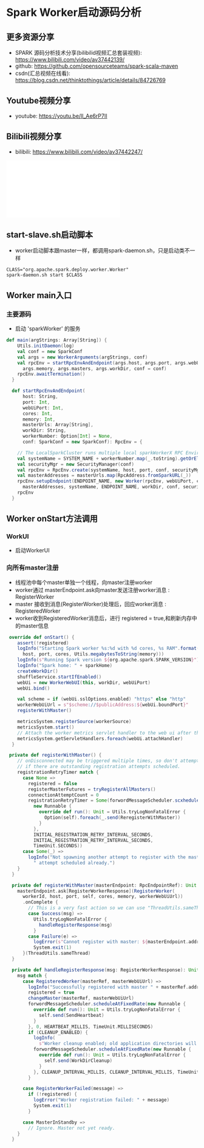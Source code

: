 # Spark Worker启动源码分析

## 更多资源分享
- SPARK 源码分析技术分享(bilibilid视频汇总套装视频): https://www.bilibili.com/video/av37442139/
- github: https://github.com/opensourceteams/spark-scala-maven
- csdn(汇总视频在线看): https://blog.csdn.net/thinktothings/article/details/84726769


## Youtube视频分享
- youtube: https://youtu.be/ll_Ae6rP7II​

## Bilibili视频分享
- bilibili:  https://www.bilibili.com/video/av37442247/

<iframe src="//player.bilibili.com/player.html?aid=37442247&page=1" scrolling="no" border="0" frameborder="no" framespacing="0" allowfullscreen="true"> </iframe>

## start-slave.sh启动脚本

- worker启动脚本跟master一样，都调用spark-daemon.sh，只是启动类不一样 

```shell
CLASS="org.apache.spark.deploy.worker.Worker"
spark-daemon.sh start $CLASS 
```

## Worker main入口
### 主要源码
- 启动 'sparkWorker' 的服务

```scala
def main(argStrings: Array[String]) {
    Utils.initDaemon(log)
    val conf = new SparkConf
    val args = new WorkerArguments(argStrings, conf)
    val rpcEnv = startRpcEnvAndEndpoint(args.host, args.port, args.webUiPort, args.cores,
      args.memory, args.masters, args.workDir, conf = conf)
    rpcEnv.awaitTermination()
  }

  def startRpcEnvAndEndpoint(
      host: String,
      port: Int,
      webUiPort: Int,
      cores: Int,
      memory: Int,
      masterUrls: Array[String],
      workDir: String,
      workerNumber: Option[Int] = None,
      conf: SparkConf = new SparkConf): RpcEnv = {

    // The LocalSparkCluster runs multiple local sparkWorkerX RPC Environments
    val systemName = SYSTEM_NAME + workerNumber.map(_.toString).getOrElse("")
    val securityMgr = new SecurityManager(conf)
    val rpcEnv = RpcEnv.create(systemName, host, port, conf, securityMgr)
    val masterAddresses = masterUrls.map(RpcAddress.fromSparkURL(_))
    rpcEnv.setupEndpoint(ENDPOINT_NAME, new Worker(rpcEnv, webUiPort, cores, memory,
      masterAddresses, systemName, ENDPOINT_NAME, workDir, conf, securityMgr))
    rpcEnv
  }

```

## Worker onStart方法调用

### WorkUI
- 启动WorkerUI

### 向所有master注册
- 线程池中每个master单独一个线程，向master注册worker
- worker通过 masterEndpoint.ask向master发送注册worker消息 : RegisterWorker
- master 接收到消息(RegisterWorker)处理后，回应worker消息 : RegisteredWorker
- worker收到RegisteredWorker消息后，进行 registered = true,和刷新内存中的master信息

```scala
 override def onStart() {
    assert(!registered)
    logInfo("Starting Spark worker %s:%d with %d cores, %s RAM".format(
      host, port, cores, Utils.megabytesToString(memory)))
    logInfo(s"Running Spark version ${org.apache.spark.SPARK_VERSION}")
    logInfo("Spark home: " + sparkHome)
    createWorkDir()
    shuffleService.startIfEnabled()
    webUi = new WorkerWebUI(this, workDir, webUiPort)
    webUi.bind()

    val scheme = if (webUi.sslOptions.enabled) "https" else "http"
    workerWebUiUrl = s"$scheme://$publicAddress:${webUi.boundPort}"
    registerWithMaster()

    metricsSystem.registerSource(workerSource)
    metricsSystem.start()
    // Attach the worker metrics servlet handler to the web ui after the metrics system is started.
    metricsSystem.getServletHandlers.foreach(webUi.attachHandler)
  }
```


```scala
 private def registerWithMaster() {
    // onDisconnected may be triggered multiple times, so don't attempt registration
    // if there are outstanding registration attempts scheduled.
    registrationRetryTimer match {
      case None =>
        registered = false
        registerMasterFutures = tryRegisterAllMasters()
        connectionAttemptCount = 0
        registrationRetryTimer = Some(forwordMessageScheduler.scxheduleAtFixedRate(
          new Runnable {
            override def run(): Unit = Utils.tryLogNonFatalError {
              Option(self).foreach(_.send(ReregisterWithMaster))
            }
          },
          INITIAL_REGISTRATION_RETRY_INTERVAL_SECONDS,
          INITIAL_REGISTRATION_RETRY_INTERVAL_SECONDS,
          TimeUnit.SECONDS))
      case Some(_) =>
        logInfo("Not spawning another attempt to register with the master, since there is an" +
          " attempt scheduled already.")
    }
  }

  private def registerWithMaster(masterEndpoint: RpcEndpointRef): Unit = {
    masterEndpoint.ask[RegisterWorkerResponse](RegisterWorker(
      workerId, host, port, self, cores, memory, workerWebUiUrl))
      .onComplete {
        // This is a very fast action so we can use "ThreadUtils.sameThread"
        case Success(msg) =>
          Utils.tryLogNonFatalError {
            handleRegisterResponse(msg)
          }
        case Failure(e) =>
          logError(s"Cannot register with master: ${masterEndpoint.address}", e)
          System.exit(1)
      }(ThreadUtils.sameThread)
  }

  private def handleRegisterResponse(msg: RegisterWorkerResponse): Unit = synchronized {
    msg match {
      case RegisteredWorker(masterRef, masterWebUiUrl) =>
        logInfo("Successfully registered with master " + masterRef.address.toSparkURL)
        registered = true
        changeMaster(masterRef, masterWebUiUrl)
        forwordMessageScheduler.scheduleAtFixedRate(new Runnable {
          override def run(): Unit = Utils.tryLogNonFatalError {
            self.send(SendHeartbeat)
          }
        }, 0, HEARTBEAT_MILLIS, TimeUnit.MILLISECONDS)
        if (CLEANUP_ENABLED) {
          logInfo(
            s"Worker cleanup enabled; old application directories will be deleted in: $workDir")
          forwordMessageScheduler.scheduleAtFixedRate(new Runnable {
            override def run(): Unit = Utils.tryLogNonFatalError {
              self.send(WorkDirCleanup)
            }
          }, CLEANUP_INTERVAL_MILLIS, CLEANUP_INTERVAL_MILLIS, TimeUnit.MILLISECONDS)
        }

      case RegisterWorkerFailed(message) =>
        if (!registered) {
          logError("Worker registration failed: " + message)
          System.exit(1)
        }

      case MasterInStandby =>
        // Ignore. Master not yet ready.
    }
  }

```


